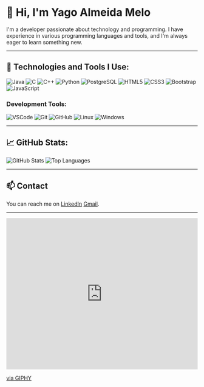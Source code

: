 # 👋 Hi, I'm Yago Almeida Melo

I'm a developer passionate about technology and programming. I have experience in various programming languages and tools, and I'm always eager to learn something new.

---

## 🚀 Technologies and Tools I Use:

![Java](https://img.shields.io/badge/Java-ED8B00?style=for-the-badge&logo=java&logoColor=white)
![C](https://img.shields.io/badge/C-00599C?style=for-the-badge&logo=c&logoColor=white)
![C++](https://img.shields.io/badge/C%2B%2B-00599C?style=for-the-badge&logo=c%2B%2B&logoColor=white)
![Python](https://img.shields.io/badge/Python-3776AB?style=for-the-badge&logo=python&logoColor=white)
![PostgreSQL](https://img.shields.io/badge/PostgreSQL-316192?style=for-the-badge&logo=postgresql&logoColor=white)
![HTML5](https://img.shields.io/badge/HTML5-E34F26?style=for-the-badge&logo=html5&logoColor=white)
![CSS3](https://img.shields.io/badge/CSS3-1572B6?style=for-the-badge&logo=css3&logoColor=white)
![Bootstrap](https://img.shields.io/badge/Bootstrap-563D7C?style=for-the-badge&logo=bootstrap&logoColor=white)
![JavaScript](https://img.shields.io/badge/JavaScript-F7DF1E?style=for-the-badge&logo=javascript&logoColor=black)

### Development Tools:
![VSCode](https://img.shields.io/badge/VSCode-007ACC?style=for-the-badge&logo=visual-studio-code&logoColor=white)
![Git](https://img.shields.io/badge/Git-F05032?style=for-the-badge&logo=git&logoColor=white)
![GitHub](https://img.shields.io/badge/GitHub-181717?style=for-the-badge&logo=github&logoColor=white)
![Linux](https://img.shields.io/badge/Linux-FCC624?style=for-the-badge&logo=linux&logoColor=black)
![Windows](https://img.shields.io/badge/Windows-0078D6?style=for-the-badge&logo=windows&logoColor=white)

---

## 📈 GitHub Stats:

![GitHub Stats](https://github-readme-stats.vercel.app/api?username=yago-almeida-melo&show_icons=true&theme=radical)
![Top Languages](https://github-readme-stats.vercel.app/api/top-langs/?username=yago-almeida-melo&layout=compact&theme=radical)

---

## 📫 Contact

You can reach me on [LinkedIn](https://www.linkedin.com/in/yago-almeida-melo/) [Gmail](mailto:yagoalmeidamelo27102004@gmail.com).

---

<div style="width:100%;height:0;padding-bottom:79%;position:relative;"><iframe src="https://giphy.com/embed/93UOscPyDH8cdRfSaT" width="100%" height="100%" style="position:absolute" frameBorder="0" class="giphy-embed" allowFullScreen></iframe></div><p><a href="https://giphy.com/gifs/ProductDock-programming-rules-productdock-93UOscPyDH8cdRfSaT">via GIPHY</a></p>

